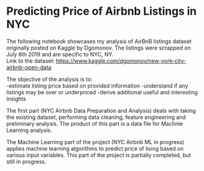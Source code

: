 # Predicting Price of Airbnb Listings in NYC
The following notebook showcases my analysis of AirBnB listings dataset originally posted on Kaggle by Dgomonov. 
The listings were scrapped on July 8th 2019 and are specific to NYC, NY.  
Link to the dataset: https://www.kaggle.com/dgomonov/new-york-city-airbnb-open-data  

The objective of the analysis is to:  
-estimate listing price based on provided information 
-understand if any listings may be over or underpriced 
-derive additional useful and interesting insights

The first part (NYC Airbnb Data Preparation and Analysis) deals with taking the existing dataset, performing data cleaning, feature engineering and preliminary analysis. The product of this part is a data file for Machnie Learning analysis.

The Machine Learning part of the project (NYC Airbnb ML in progress) applies machine learning algorithms to predict price of lising based on various input variables. This part of the project is partially completed, but still in progress.
